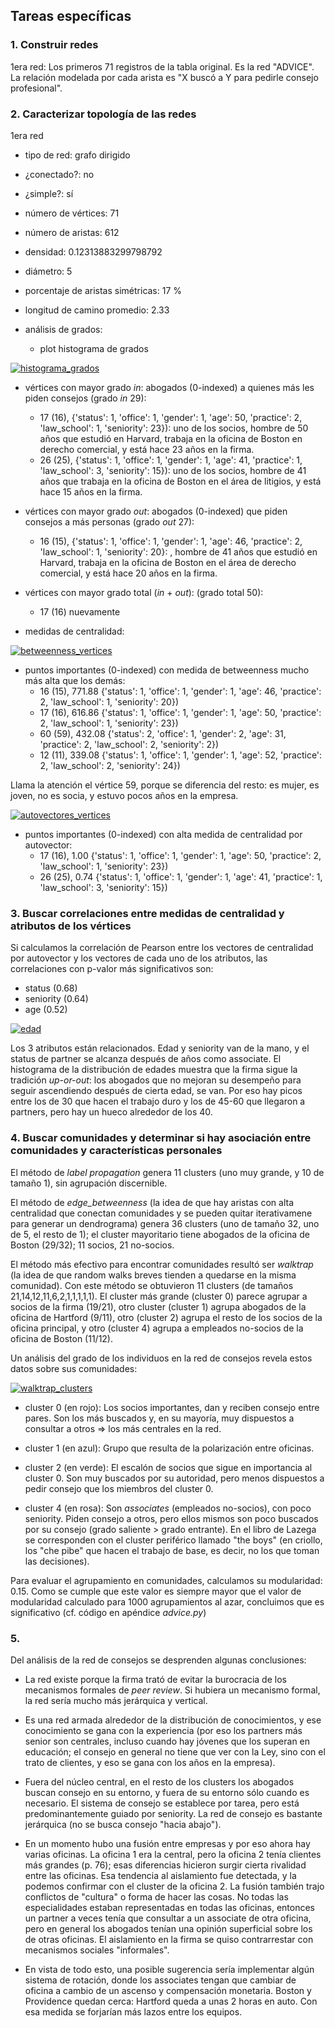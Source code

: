 ## Tareas específicas

### 1. Construir redes

1era red: Los primeros 71 registros de la tabla original. Es la red "ADVICE".
La relación modelada por cada arista es "X buscó a Y para pedirle consejo profesional".

### 2. Caracterizar topología de las redes

1era red

* tipo de red:			  grafo dirigido
* ¿conectado?:			  no
* ¿simple?:			  sí
* número de vértices: 		  71
* número de aristas: 		  612 
* densidad: 			  0.12313883299798792
* diámetro:			  5
* porcentaje de aristas simétricas: 17 %
* longitud de camino promedio:	  2.33
* análisis de grados:

  - plot histograma de grados

 [![histograma_grados](https://github.com/diegoo/dmct_tp2/blob/master/histograma_grados_red_consejos.png)](#grados)

  - vértices con mayor grado *in*: abogados (0-indexed) a quienes más les piden consejos (grado *in* 29):
    - 17 (16), {'status': 1, 'office': 1, 'gender': 1, 'age': 50, 'practice': 2, 'law_school': 1, 'seniority': 23}): uno de los socios, hombre de 50 años que estudió en Harvard, trabaja en la oficina de Boston en derecho comercial, y está hace 23 años en la firma.
    - 26 (25), {'status': 1, 'office': 1, 'gender': 1, 'age': 41, 'practice': 1, 'law_school': 3, 'seniority': 15}): uno de los socios, hombre de 41 años que trabaja en la oficina de Boston en el área de litigios, y está hace 15 años en la firma.

  - vértices con mayor grado *out*: abogados (0-indexed) que piden consejos a más personas (grado *out* 27):
    - 16 (15), {'status': 1, 'office': 1, 'gender': 1, 'age': 46, 'practice': 2, 'law_school': 1, 'seniority': 20}: , hombre de 41 años que estudió en Harvard, trabaja en la oficina de Boston en el área de derecho comercial, y está hace 20 años en la firma.

  - vértices con mayor grado total (*in* + *out*): (grado total 50):
    - 17 (16) nuevamente
 
* medidas de centralidad:

 [![betweenness_vertices](https://github.com/diegoo/dmct_tp2/blob/master/betweenness_vertices.png)](#betweenness_vertices)

  - puntos importantes (0-indexed) con medida de betweenness mucho más alta que los demás: 
    - 16 (15), 771.88 {'status': 1, 'office': 1, 'gender': 1, 'age': 46, 'practice': 2, 'law_school': 1, 'seniority': 20}) 
    - 17 (16), 616.86 {'status': 1, 'office': 1, 'gender': 1, 'age': 50, 'practice': 2, 'law_school': 1, 'seniority': 23}) 
    - 60 (59), 432.08 {'status': 2, 'office': 1, 'gender': 2, 'age': 31, 'practice': 2, 'law_school': 2, 'seniority': 2})  
    - 12 (11), 339.08 {'status': 1, 'office': 1, 'gender': 1, 'age': 52, 'practice': 2, 'law_school': 2, 'seniority': 24}) 

  Llama la atención el vértice 59, porque se diferencia del resto: es mujer, es joven, no es socia, y estuvo pocos años en la empresa.

 [![autovectores_vertices](https://github.com/diegoo/dmct_tp2/blob/master/autovectores_vertices.png)](#autovectores_vertices)
 
  - puntos importantes (0-indexed) con alta medida de centralidad por autovector:
    - 17 (16), 1.00 {'status': 1, 'office': 1, 'gender': 1, 'age': 50, 'practice': 2, 'law_school': 1, 'seniority': 23}) 
    - 26 (25), 0.74 {'status': 1, 'office': 1, 'gender': 1, 'age': 41, 'practice': 1, 'law_school': 3, 'seniority': 15})


### 3. Buscar correlaciones entre medidas de centralidad y atributos de los vértices

Si calculamos la correlación de Pearson entre los vectores de centralidad por autovector y los vectores de cada uno de los atributos, las correlaciones con p-valor más significativos son:
   - status (0.68)
   - seniority (0.64)
   - age (0.52)

 [![edad](https://github.com/diegoo/dmct_tp2/blob/master/edad.png)](#edad)
 
Los 3 atributos están relacionados. Edad y seniority van de la mano, y el status de partner se alcanza después de años como associate. El histograma de la distribución de edades muestra que la firma sigue la tradición *up-or-out*: los abogados que no mejoran su desempeño para seguir ascendiendo después de cierta edad, se van. Por eso hay picos entre los de 30 que hacen el trabajo duro y los de 45-60 que llegaron a partners, pero hay un hueco alrededor de los 40.


### 4. Buscar comunidades y determinar si hay asociación entre comunidades y características personales

El método de *label propagation* genera 11 clusters (uno muy grande, y 10 de tamaño 1), sin agrupación discernible.

El método de *edge_betweenness* (la idea de que hay aristas con alta centralidad que conectan comunidades y se pueden quitar iterativamene para generar un dendrograma) genera 36 clusters (uno de tamaño 32, uno de 5, el resto de 1); el cluster mayoritario tiene abogados de la oficina de Boston (29/32); 11 socios, 21 no-socios.

El método más efectivo para encontrar comunidades resultó ser *walktrap* (la idea de que random walks breves tienden a quedarse en la misma comunidad). Con este método se obtuvieron 11 clusters (de tamaños 21,14,12,11,6,2,1,1,1,1,1). El cluster más grande (cluster 0) parece agrupar a socios de la firma (19/21), otro cluster (cluster 1) agrupa abogados de la oficina de Hartford (9/11), otro (cluster 2) agrupa el resto de los socios de la oficina principal, y otro (cluster 4) agrupa a empleados no-socios de la oficina de Boston (11/12).

Un análisis del grado de los individuos en la red de consejos revela estos datos sobre sus comunidades:

 [![walktrap_clusters](https://github.com/diegoo/dmct_tp2/blob/master/walktrap_clusters.png)](#walktrap_clusters)

 - cluster 0 (en rojo): Los socios importantes, dan y reciben consejo entre pares. Son los más buscados y, en su mayoría, muy dispuestos a consultar a otros => los más centrales en la red.
  
 - cluster 1 (en azul): Grupo que resulta de la polarización entre oficinas.
  
 - cluster 2 (en verde): El escalón de socios que sigue en importancia al cluster 0. Son muy buscados por su autoridad, pero menos dispuestos a pedir consejo que los miembros del cluster 0.
  
 - cluster 4 (en rosa): Son *associates* (empleados no-socios), con poco seniority. Piden consejo a otros, pero ellos mismos son poco buscados por su consejo (grado saliente > grado entrante). En el libro de Lazega se corresponden con el cluster periférico llamado "the boys" (en criollo, los "che pibe" que hacen el trabajo de base, es decir, no los que toman las decisiones).

Para evaluar el agrupamiento en comunidades, calculamos su modularidad: 0.15. Como se cumple que este valor es siempre mayor que el valor de modularidad calculado para 1000 agrupamientos al azar, concluimos que es significativo (cf. código en apéndice *advice.py*)


### 5.

Del análisis de la red de consejos se desprenden algunas conclusiones:

- La red existe porque la firma trató de evitar la burocracia de los mecanismos formales de *peer review*. Si hubiera un mecanismo formal, la red sería mucho más jerárquica y vertical.

- Es una red armada alrededor de la distribución de conocimientos, y ese conocimiento se gana con la experiencia (por eso los partners más senior son centrales, incluso cuando hay jóvenes que los superan en educación; el consejo en general no tiene que ver con la Ley, sino con el trato de clientes, y eso se gana con los años en la empresa).

- Fuera del núcleo central, en el resto de los clusters los abogados buscan consejo en su entorno, y fuera de su entorno sólo cuando es necesario. El sistema de consejo se establece por tarea, pero está predominantemente guiado por seniority. La red de consejo es bastante jerárquica (no se busca consejo "hacia abajo"). 

- En un momento hubo una fusión entre empresas y por eso ahora hay varias oficinas. La oficina 1 era la central, pero la oficina 2 tenía clientes más grandes (p. 76); esas diferencias hicieron surgir cierta rivalidad entre las oficinas. Esa tendencia al aislamiento fue detectada, y la podemos confirmar con el cluster de la oficina 2. La fusión también trajo conflictos de "cultura" o forma de hacer las cosas. No todas las especialidades estaban representadas en todas las oficinas, entonces un partner a veces tenía que consultar a un associate de otra oficina, pero en general los abogados tenían una opinión superficial sobre los de otras oficinas. El aislamiento en la firma se quiso contrarrestar con mecanismos sociales "informales".

- En vista de todo esto, una posible sugerencia sería implementar algún sistema de rotación, donde los associates tengan que cambiar de oficina a cambio de un ascenso y compensación monetaria. Boston y Providence quedan cerca: Hartford queda a unas 2 horas en auto. Con esa medida se forjarían más lazos entre los equipos.


